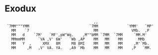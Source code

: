 # Exodux
                                            ,,                          
     `7MM"""YMM                           `7MM             `YMM'   `MP'    
       MM    `7                             MM               VMb.  ,P   
       MM   d    `7M'   `MF',pW"Wq.    ,M""bMM `7MM  `7MM     `MM.M'    
       MMmmMM      `VA ,V' 6W'   `Wb ,AP    MM   MM    MM       MMb     
       MM   Y  ,     XMX   8M     M8 8MI    MM   MM    MM     ,M'`Mb.   
       MM     ,M   ,V' VA. YA.   ,A9 `Mb    MM   MM    MM    ,P   `MM.  
